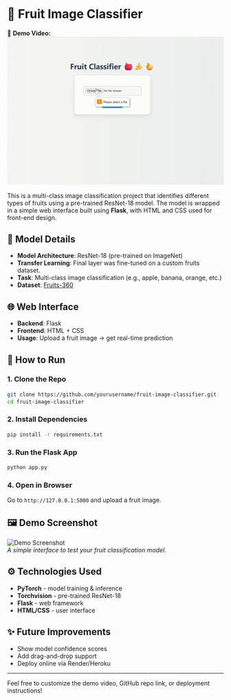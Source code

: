 # 🍓 Fruit Image Classifier

🎥 **Demo Video:**  
![Demo Video](Recording%202025-06-21%20133459.gif)

This is a multi-class image classification project that identifies different types of fruits using a pre-trained ResNet-18 model. The model is wrapped in a simple web interface built using **Flask**, with HTML and CSS used for front-end design.

## 🧠 Model Details

- **Model Architecture**: ResNet-18 (pre-trained on ImageNet)
- **Transfer Learning**: Final layer was fine-tuned on a custom fruits dataset.
- **Task**: Multi-class image classification (e.g., apple, banana, orange, etc.)
- **Dataset**: [Fruits-360](https://www.kaggle.com/moltean/fruits) 

## 🌐 Web Interface

- **Backend**: Flask
- **Frontend**: HTML + CSS
- **Usage**: Upload a fruit image → get real-time prediction

## 🚀 How to Run

### 1. Clone the Repo
```bash
git clone https://github.com/yourusername/fruit-image-classifier.git
cd fruit-image-classifier
```

### 2. Install Dependencies
```bash
pip install -r requirements.txt
```

### 3. Run the Flask App
```bash
python app.py
```

### 4. Open in Browser
Go to `http://127.0.0.1:5000` and upload a fruit image.

## 🖼️ Demo Screenshot

![Demo Screenshot](demo.png)  
*A simple interface to test your fruit classification model.*

## ⚙️ Technologies Used

- **PyTorch** - model training & inference
- **Torchvision** - pre-trained ResNet-18
- **Flask** - web framework
- **HTML/CSS** - user interface

## ✨ Future Improvements

- Show model confidence scores
- Add drag-and-drop support
- Deploy online via Render/Heroku

---

Feel free to customize the demo video, GitHub repo link, or deployment instructions!
